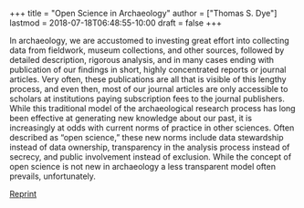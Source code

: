 +++
title = "Open Science in Archaeology"
author = ["Thomas S. Dye"]
lastmod = 2018-07-18T06:48:55-10:00
draft = false
+++

In archaeology, we are accustomed to investing great effort into collecting data
from fieldwork, museum collections, and other sources, followed by detailed
description, rigorous analysis, and in many cases ending with publication of our
findings in short, highly concentrated reports or journal articles. Very often,
these publications are all that is visible of this lengthy process, and even
then, most of our journal articles are only accessible to scholars at
institutions paying subscription fees to the journal publishers. While this
traditional model of the archaeological research process has long been effective
at generating new knowledge about our past, it is increasingly at odds with
current norms of practice in other sciences. Often described as “open science,”
these new norms include data stewardship instead of data ownership, transparency
in the analysis process instead of secrecy, and public involvement instead of
exclusion. While the concept of open science is not new in archaeology a less
transparent model often prevails, unfortunately.

[Reprint](http://www.tsdye.online/reprints/Marwick%5Fet%5Fal%5F2017%5FSAA%5FRecord%5FSept.pdf)
